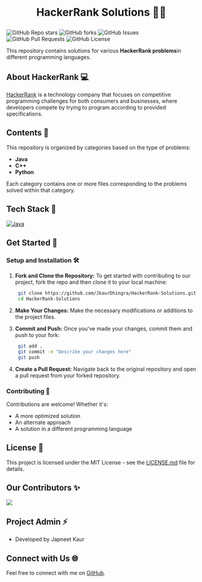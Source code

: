 # <p align="center">HackerRank Solutions 👩‍💻</p>

![GitHub Repo stars](https://img.shields.io/github/stars/JkaurDhingra/HackerRank-Solutions?style=for-the-badge&color=002c66)
![GitHub forks](https://img.shields.io/github/forks/JkaurDhingra/HackerRank-Solutions?style=for-the-badge&color=002c66)
![GitHub Issues](https://img.shields.io/github/issues/JkaurDhingra/HackerRank-Solutions?style=for-the-badge&color=0f5900)
![GitHub Pull Requests](https://img.shields.io/github/issues-pr/JkaurDhingra/HackerRank-Solutions?style=for-the-badge&color=0f5900)
![GitHub License](https://img.shields.io/github/license/JkaurDhingra/HackerRank-Solutions?style=for-the-badge&color=199700)

This repository contains solutions for various **HackerRank problems**in different programming languages.

## About HackerRank 💻

[HackerRank](https://www.hackerrank.com/) is a technology company that focuses on competitive programming challenges for both consumers and businesses, where developers compete by trying to program according to provided specifications.

## Contents 📁

This repository is organized by categories based on the type of problems:

- **Java**
- **C++**
- **Python**

Each category contains one or more files corresponding to the problems solved within that category.

## Tech Stack 🔧

<p>
  <a href="https://www.w3schools.com/java/"> <img src="https://img.icons8.com/?size=100&id=13679&format=png&color=000000" alt="Java" /></a>
</p>

## Get Started 🚀

### Setup and Installation 🛠️

1. **Fork and Clone the Repository:**
   To get started with contributing to our project, fork the repo and then clone it to your local machine:

   ```bash
    git clone https://github.com/JkaurDhingra/HackerRank-Solutions.git
    cd HackerRank-Solutions
   ```

2. **Make Your Changes:**
   Make the necessary modifications or additions to the project files.

3. **Commit and Push:**
   Once you've made your changes, commit them and push to your fork:

   ```bash
    git add .
    git commit -m "Describe your changes here"
    git push
   ```

4. **Create a Pull Request:**
   Navigate back to the original repository and open a pull request from your forked repository.

### Contributing 🤝

Contributions are welcome! Whether it's:

- A more optimized solution
- An alternate approach
- A solution in a different programming language

## License 📜

This project is licensed under the MIT License - see the [LICENSE.md](https://github.com/JkaurDhingra/HackerRank-Solutions/blob/main/LICENSE) file for details.

## Our Contributors ✨

<a href="https://github.com/JkaurDhingra/HackerRank-Solutions/graphs/contributors">
  <img align="center" src="https://contrib.rocks/image?repo=JkaurDhingra/HackerRank-Solutions" />
</a>

## Project Admin ⚡

- Developed by Japneet Kaur

## Connect with Us 🌐

Feel free to connect with me on [GitHub](https://github.com/JkaurDhingra).
